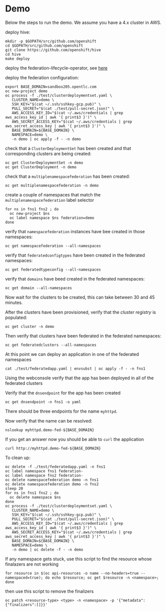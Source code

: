 # Demo

Below the steps to run the demo.
We assume you have a 4.x cluster in AWS.

deploy hive:

```shell
mkdir -p $GOPATH/src/github.com/openshift
cd $GOPATH/src/github.com/openshift
git clone https://github.com/openshift/hive
cd hive
make deploy
```

deploy the federation-lifecycle-operator, see [here](./README.md#Installation)

deploy the federation configuration:

```shell
export BASE_DOMAIN=sandbox205.opentlc.com
oc new-project demo
oc process -f ./test/clusterdeploymentset.yaml \
   CLUSTER_NAME=demo \
   SSH_KEY="$(cat ~/.ssh/sshkey-gcp.pub)" \
   PULL_SECRET="$(cat ./test/pull-secret.json)" \
   AWS_ACCESS_KEY_ID="$(cat ~/.aws/credentials | grep aws_access_key_id | awk '{ print$3 }')" \
   AWS_SECRET_ACCESS_KEY="$(cat ~/.aws/credentials | grep aws_secret_access_key | awk '{ print$3 }')" \
   BASE_DOMAIN=${BASE_DOMAIN} \
   NAMESPACE=demo \
   -n demo | oc apply -f - -n demo
```

check that a `ClusterDeploymentSet` has been created and that corresponding clusters are being created:

```shell
oc get ClusterDeploymentSet -n demo
oc get ClusterDeployment -n demo
```

check that a `multiplenamespacefederation` has been created:

```shell
oc get multiplenamespacefederation -n demo
```

create a couple of namespaces that match the `multiplenamespacefederation` label selector

```shell
for ns in fns1 fns2 ; do
  oc new-project $ns
  oc label namespace $ns federation=demo
done
```

verify that `namespacefederation` instances have bee created in those namespaces:

```shell
oc get namespacefederation --all-namespaces
```

verify that `federatedconfigtypes` have been created in the federated namespaces:

```shell
oc get federatedtypeconfig --all-namespaces
```

verify that `domains` have beed created in the federated namespaces:

```shell
oc get domain --all-namespaces
```

Now wait for the clusters to be created, this can take between 30 and 45 minutes.

After the clusters have been provisioned, verify that the *cluster registry* is populated:

```shell
oc get cluster -n demo
```

Then verify that clusters have been federated in the federated namespaces:

```shell
oc get federatedclusters --all-namespaces
```

At this point we can deploy an application in one of the federated namespaces

```shell
cat ./test/federatedapp.yaml | envsubst | oc apply -f - -n fns1
```

Using the webconsole verify that the app has been deployed in all of the federated clusters

Verify that the `dnsendpoint` for the app has been created

```shell
oc get dnsendpoint -n fns1 -o yaml
```

There should be three endpoints for the name `myhttpd`.

Now verify that the name can be resolved:

```shell
nslookup myhttpd.demo-fed-${BASE_DOMAIN}
```

If you get an answer now you should be able to `curl` the application

```shell
curl http://myhttpd.demo-fed-${BASE_DOMAIN}
```

To clean up:

```shell
oc delete -f ./test/federatedapp.yaml -n fns1
oc label namespace fns1 federation-
oc label namespace fns2 federation-
oc delete namespacefederation demo -n fns1
oc delete namespacefederation demo -n fns2
sleep 20
for ns in fns1 fns2 ; do
  oc delete namespace $ns
done
oc process -f ./test/clusterdeploymentset.yaml \
   CLUSTER_NAME=demo \
   SSH_KEY="$(cat ~/.ssh/sshkey-gcp.pub)" \
   PULL_SECRET="$(cat ./test/pull-secret.json)" \
   AWS_ACCESS_KEY_ID="$(cat ~/.aws/credentials | grep aws_access_key_id | awk '{ print$3 }')" \
   AWS_SECRET_ACCESS_KEY="$(cat ~/.aws/credentials | grep aws_secret_access_key | awk '{ print$3 }')" \
   BASE_DOMAIN=${BASE_DOMAIN} \
   NAMESPACE=demo \
   -n demo | oc delete -f - -n demo
```

If any namespace gets stuck, use this script to find the resource whose finalazers are not working

```shell
for resource in $(oc api-resources -o name --no-headers=true --namespaced=true); do echo $resource; oc get $resource -n <namespace>; done
```

then use this script to remove the finalizers

```shell
oc patch <resource-type> <type> -n <namespace> -p '{"metadata":{"finalizers":[]}}'
```
